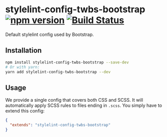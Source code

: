 # stylelint-config-twbs-bootstrap [![npm version](https://img.shields.io/npm/v/stylelint-config-twbs-bootstrap)](https://www.npmjs.com/package/stylelint-config-twbs-bootstrap) [![Build Status](https://img.shields.io/github/actions/workflow/status/twbs/stylelint-config-twbs-bootstrap/test.yml?branch=main&label=Tests&logo=github)](https://github.com/twbs/stylelint-config-twbs-bootstrap/actions?query=workflow%3ATests+branch%3Amain)

Default stylelint config used by Bootstrap.

## Installation

```bash
npm install stylelint-config-twbs-bootstrap --save-dev
# Or with yarn:
yarn add stylelint-config-twbs-bootstrap --dev
```

## Usage

We provide a single config that covers both CSS and SCSS. It will automatically apply SCSS rules to files ending in `.scss`. You simply have to extend this config:

```json
{
  "extends": "stylelint-config-twbs-bootstrap"
}
```
